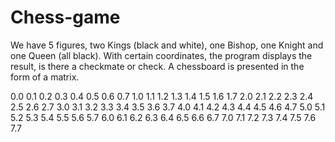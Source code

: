 # Chess-game
We have 5 figures, two Kings (black and white), one Bishop, one Knight and one Queen (all black).
With certain coordinates, the program displays the result, is there a checkmate or check.
A chessboard is presented in the form of a matrix.


0.0 0.1 0.2 0.3 0.4 0.5 0.6 0.7
1.0 1.1 1.2 1.3 1.4 1.5 1.6 1.7
2.0 2.1 2.2 2.3 2.4 2.5 2.6 2.7
3.0 3.1 3.2 3.3 3.4 3.5 3.6 3.7
4.0 4.1 4.2 4.3 4.4 4.5 4.6 4.7
5.0 5.1 5.2 5.3 5.4 5.5 5.6 5.7
6.0 6.1 6.2 6.3 6.4 6.5 6.6 6.7
7.0 7.1 7.2 7.3 7.4 7.5 7.6 7.7
